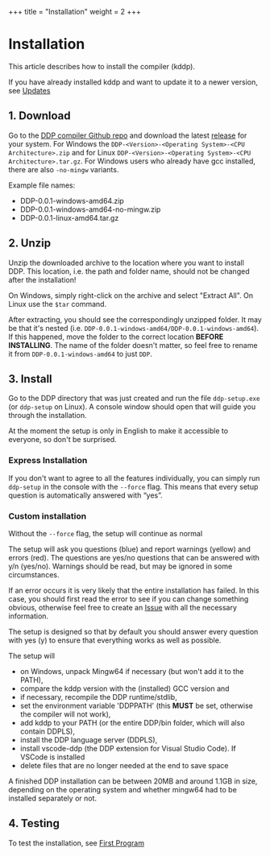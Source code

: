 +++
title = "Installation"
weight = 2
+++

# Installation

This article describes how to install the compiler (kddp).

If you have already installed kddp and want to update it to a newer version, see [Updates](/en/Einstieg/Updates)

## 1. Download

Go to the [DDP compiler Github repo](https://github.com/DDP-Projekt/Kompilierer) and download the latest [release](https://github.com/DDP-Projekt/Kompilierer/releases) for your system.
For Windows the `DDP-<Version>-<Operating System>-<CPU Architecture>.zip` and for Linux `DDP-<Version>-<Operating System>-<CPU Architecture>.tar.gz`.
For Windows users who already have gcc installed, there are also `-no-mingw` variants.

Example file names:
- DDP-0.0.1-windows-amd64.zip
- DDP-0.0.1-windows-amd64-no-mingw.zip
- DDP-0.0.1-linux-amd64.tar.gz

## 2. Unzip

Unzip the downloaded archive to the location where you want to install DDP.
This location, i.e. the path and folder name, should not be changed after the installation!

On Windows, simply right-click on the archive and select "Extract All".
On Linux use the `$tar` command.

After extracting, you should see the correspondingly unzipped folder. It may be that it's nested (i.e. `DDP-0.0.1-windows-amd64/DDP-0.0.1-windows-amd64`). If this happened, move the folder to the correct location **BEFORE INSTALLING**.
The name of the folder doesn't matter, so feel free to rename it from `DDP-0.0.1-windows-amd64` to just `DDP`.

## 3. Install

Go to the DDP directory that was just created and run the file `ddp-setup.exe` (or `ddp-setup` on Linux).
A console window should open that will guide you through the installation.

At the moment the setup is only in English to make it accessible to everyone, so don't be surprised.

### Express Installation

If you don't want to agree to all the features individually, you can simply run `ddp-setup` in the console with the `--force` flag.
This means that every setup question is automatically answered with “yes”.

### Custom installation

Without the `--force` flag, the setup will continue as normal

The setup will ask you questions (blue) and report warnings (yellow) and errors (red).
The questions are yes/no questions that can be answered with y/n (yes/no).
Warnings should be read, but may be ignored in some circumstances.

If an error occurs it is very likely that the entire installation has failed.
In this case, you should first read the error to see if you can change something obvious, otherwise feel free to create an [Issue](https://github.com/DDP-Projekt/Installer/issues) with all the necessary information.

The setup is designed so that by default you should answer every question with yes (y) to ensure that everything works as well as possible.

The setup will
* on Windows, unpack Mingw64 if necessary (but won't add it to the PATH),
* compare the kddp version with the (installed) GCC version and
* if necessary, recompile the DDP runtime/stdlib,
* set the environment variable 'DDPPATH' (this **MUST** be set, otherwise the compiler will not work),
* add kddp to your PATH (or the entire DDP/bin folder, which will also contain DDPLS),
* install the DDP language server (DDPLS),
* install vscode-ddp (the DDP extension for Visual Studio Code). If VSCode is installed
* delete files that are no longer needed at the end to save space

A finished DDP installation can be between 20MB and around 1.1GB in size, depending on the operating system and whether mingw64 had to be installed separately or not.

## 4. Testing

To test the installation, see [First Program](/en/Einstieg/Erstes-Programm)